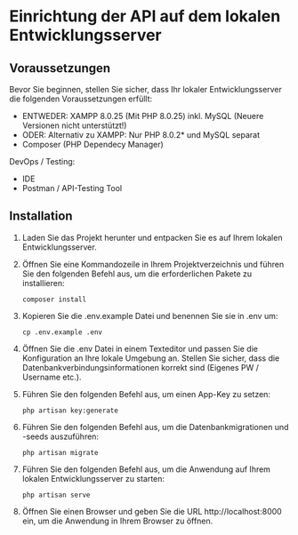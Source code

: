 # Einrichtung der API auf dem lokalen Entwicklungsserver

## Voraussetzungen

Bevor Sie beginnen, stellen Sie sicher, dass Ihr lokaler Entwicklungsserver die folgenden Voraussetzungen erfüllt:

- ENTWEDER: XAMPP 8.0.25 (Mit PHP 8.0.25) inkl. MySQL (Neuere Versionen nicht unterstützt!)
- ODER: Alternativ zu XAMPP: Nur PHP 8.0.2* und MySQL separat
- Composer (PHP Dependecy Manager)

DevOps / Testing:
- IDE
- Postman / API-Testing Tool

## Installation

1. Laden Sie das Projekt herunter und entpacken Sie es auf Ihrem lokalen Entwicklungsserver.
2. Öffnen Sie eine Kommandozeile in Ihrem Projektverzeichnis und führen Sie den folgenden Befehl aus, um die erforderlichen Pakete zu installieren:
    ```
    composer install
    ```
3. Kopieren Sie die .env.example Datei und benennen Sie sie in .env um:
    ```
    cp .env.example .env
    ```
4. Öffnen Sie die .env Datei in einem Texteditor und passen Sie die Konfiguration an Ihre lokale Umgebung an. Stellen Sie sicher, dass die Datenbankverbindungsinformationen korrekt sind (Eigenes PW / Username etc.).
5. Führen Sie den folgenden Befehl aus, um einen App-Key zu setzen:
    ```
    php artisan key:generate
    ```
6. Führen Sie den folgenden Befehl aus, um die Datenbankmigrationen und -seeds auszuführen:
    ```
    php artisan migrate
    ```
7. Führen Sie den folgenden Befehl aus, um die Anwendung auf Ihrem lokalen Entwicklungsserver zu starten:

    ```
    php artisan serve
    ```
8. Öffnen Sie einen Browser und geben Sie die URL http://localhost:8000 ein, um die Anwendung in Ihrem Browser zu öffnen.
